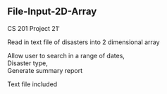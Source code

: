 ## File-Input-2D-Array  
CS 201 Project 21'

Read in text file of disasters into 2 dimensional array

Allow user to search in a range of dates,  
Disaster type,  
Generate summary report  

Text file included
